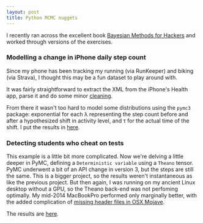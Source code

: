```yaml
---
layout: post
title: Python MCMC nuggets
---
```


I recently ran across the excellent book [Bayesian Methods for Hackers](https://www.amazon.com/Bayesian-Methods-Hackers-Probabilistic-Addison-Wesley/dp/0133902838/) and worked through versions of the exercises.

### Modelling a change in iPhone daily step count
Since my phone has been tracking my running (via RunKeeper)
and biking (via Strava), I thought this may be a fun dataset to play around with.

It was fairly straightforward to extract the XML from the iPhone's Health app, parse it and do some minor [cleaning](https://github.com/ptvan/R-snippets/blob/master/parse_apple_health_export.R).

From there it wasn't too hard to model some distributions using the `pymc3` package: exponential for each &lambda; representing the step count before and after a hypothesized shift in activity level, and &tau; for the actual time of the shift. I put the results in [here](https://github.com/ptvan/python-snippets/blob/master/mcmc_iphone_stepcounts.py). 

### Detecting students who cheat on tests
This example is a little bit more complicated. Now we're delving a little deeper in PyMC, defining a `Deterministic variable` using a `Theano` tensor. PyMC underwent a bit of an API change in version 3, but the steps are still the same. This is a bigger project, so the results weren't instantaneous as like the previous project. But then again, I was running on my ancient Linux desktop without a GPU, so the Theano back-end was not perfoming optimally. My mid-2014 MacBookPro performed only marginally better, with the added complication of [missing header files in OSX Mojave](https://stackoverflow.com/questions/52509602/cant-compile-c-program-on-a-mac-after-upgrade-to-mojave). 

The results are [here](https://github.com/ptvan/python-snippets/blob/master/mcmc_detecting_cheaters.py). 
 

